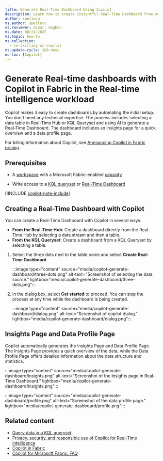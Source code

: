 ```yaml
---
title: Generate Real-Time Dashboard Using Copilot
description: Learn how to create insightful Real-Time Dashboard from your data using Copilot
author: spelluru
ms.author: spelluru
ms.reviewer: mibar, maghan
ms.date: 08/21/2025
ms.topic: how-to
ms.collection:
  - ce-skilling-ai-copilot
ms.update-cycle: 180-days
no-loc: [Copilot]
---
```


# Generate Real-time dashboards with Copilot in Fabric in the Real-time intelligence workload

Copilot makes it easy to create dashboards by automating the initial setup. You don't need any technical expertise. The process includes selecting a data table in Real-Time Hub or KQL Queryset and using AI to generate a Real-Time Dashboard. The dashboard includes an insights page for a quick overview and a data profile page.

For billing information about Copilot, see [Announcing Copilot in Fabric pricing](https://blog.fabric.microsoft.com/blog/announcing-fabric-copilot-pricing-2/).

## Prerequisites

- A [workspace](../fundamentals/create-workspaces.md) with a Microsoft Fabric-enabled [capacity](../enterprise/licenses.md#capacity)

- Write access to a [KQL queryset](../real-time-intelligence/kusto-query-set.md) or [Real-Time Dashboard](../real-time-intelligence/dashboard-real-time-create.md)

[!INCLUDE [copilot-note-include](../includes/copilot-note-include.md)]

## Creating a Real-Time Dashboard with Copilot

You can create a Real-Time Dashboard with Copilot in several ways:

- **From the Real-Time Hub**: Create a dashboard directly from the Real-Time Hub by selecting a data stream and then a table.
- **From the KQL Queryset**: Create a dashboard from a KQL Queryset by selecting a table.

1. Select the three dots next to the table name and select **Create Real-Time Dashboard**.

    :::image type="content" source="media/copilot-generate-dashboard/three-dots.png" alt-text="Screenshot of selecting the data source." lightbox="media/copilot-generate-dashboard/three-dots.png":::

1. In the dialog box, select **Get started** to proceed. You can stop the process at any time while the dashboard is being created.

    :::image type="content" source="media/copilot-generate-dashboard/dialog.png" alt-text="Screenshot of copilot dialog." lightbox="media/copilot-generate-dashboard/dialog.png":::

## Insights Page and Data Profile Page

Copilot automatically generates the Insights Page and Data Profile Page. The Insights Page provides a quick overview of the data, while the Data Profile Page offers detailed information about the data structure and statistics.

:::image type="content" source="media/copilot-generate-dashboard/insights.png" alt-text="Screenshot of the Insights page in Real-Time Dashboard." lightbox="media/copilot-generate-dashboard/insights.png":::

:::image type="content" source="media/copilot-generate-dashboard/profile.png" alt-text="Screenshot of the data profile page." lightbox="media/copilot-generate-dashboard/profile.png":::

## Related content

- [Query data in a KQL queryset](kusto-query-set.md)
- [Privacy, security, and responsible use of Copilot for Real-Time Intelligence](../fundamentals/copilot-real-time-intelligence-privacy-security.md)
- [Copilot in Fabric](../fundamentals/copilot-fabric-overview.md)
- [Copilot for Microsoft Fabric: FAQ](../fundamentals/copilot-faq-fabric.yml)
